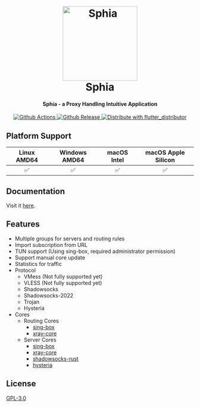 <h1 align="center">
  <img src="https://github.com/YukidouSatoru/sphia/raw/main/assets/logo_about.png" alt="Sphia" width="200">
  <br>Sphia<br>
</h1>

<h4 align="center">Sphia - a Proxy Handling Intuitive Application</h4>

<p align="center">
  <a href="https://github.com/YukidouSatoru/sphia/actions/workflows/release.yml">
    <img src="https://img.shields.io/github/actions/workflow/status/YukidouSatoru/sphia/release.yml?style=flat-square" alt="Github Actions">
  </a>
  <a href="https://github.com/YukidouSatoru/sphia/releases">
    <img src="https://img.shields.io/github/v/release/YukidouSatoru/sphia?include_prereleases&style=flat-square" alt="Github Release">
  </a>
  <a href="https://github.com/leanflutter/flutter_distributor">
    <img src="https://img.shields.io/badge/distribute%20with-flutter__distributor-green?style=flat-square" alt="Distribute with flutter_distributor">
  </a>
</p>

## Platform Support

| Linux AMD64 | Windows AMD64 | macOS Intel | macOS Apple Silicon |
|:-----------:|:-------------:|:-----------:|:-------------------:|
|      ✅      |       ✅       |      ✅      |          ✅          |

## Documentation

Visit it [here](docs/home.md).

## Features

- Multiple groups for servers and routing rules
- Import subscription from URL
- TUN support (Using sing-box, required administrator permission)
- Support manual core update
- Statistics for traffic
- Protocol
    - VMess (Not fully supported yet)
    - VLESS (Not fully supported yet)
    - Shadowsocks
    - Shadowsocks-2022
    - Trojan
    - Hysteria
- Cores
    - Routing Cores
        - [sing-box](https://github.com/SagerNet/sing-box)
        - [xray-core](https://github.com/xtls/xray-core)
    - Server Cores
        - [sing-box](https://github.com/SagerNet/sing-box)
        - [xray-core](https://github.com/xtls/xray-core)
        - [shadowsocks-rust](https://github.com/shadowsocks/shadowsocks-rust)
        - [hysteria](https://github.com/apernet/hysteria)

## License

[GPL-3.0](./LICENSE)
